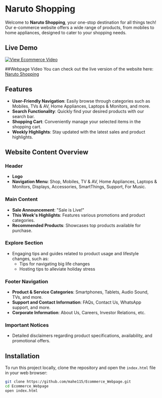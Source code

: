 # Naruto Shopping

Welcome to **Naruto Shopping**, your one-stop destination for all things tech! Our e-commerce website offers a wide range of products, from mobiles to home appliances, designed to cater to your shopping needs.

## Live Demo

[![View Ecommerce Video](https://img.youtube.com/vi/d923d9350b55/0.jpg)](https://github.com/mahe115/Ecommerce_Webpage/blob/main/Ecommerce%20Webpage%20(1).mp4?raw=true)


##Webpage Video
You can check out the live version of the website here: [Naruto Shopping](https://mahe115.github.io/Ecommerce_Webpage/)

## Features

- **User-Friendly Navigation**: Easily browse through categories such as Mobiles, TVs & AV, Home Appliances, Laptops & Monitors, and more.
- **Search Functionality**: Quickly find your desired products with our search bar.
- **Shopping Cart**: Conveniently manage your selected items in the shopping cart.
- **Weekly Highlights**: Stay updated with the latest sales and product highlights.

## Website Content Overview

### Header

- **Logo**
- **Navigation Menu**: Shop, Mobiles, TV & AV, Home Appliances, Laptops & Monitors, Displays, Accessories, SmartThings, Support, For Music.

### Main Content

- **Sale Announcement**: "Sale is Live!"
- **This Week's Highlights**: Features various promotions and product categories.
- **Recommended Products**: Showcases top products available for purchase.

### Explore Section

- Engaging tips and guides related to product usage and lifestyle changes, such as:
  - Tips for navigating big life changes
  - Hosting tips to alleviate holiday stress

### Footer Navigation

- **Product & Service Categories**: Smartphones, Tablets, Audio Sound, TVs, and more.
- **Support and Contact Information**: FAQs, Contact Us, WhatsApp support, and more.
- **Corporate Information**: About Us, Careers, Investor Relations, etc.

### Important Notices

- Detailed disclaimers regarding product specifications, availability, and promotional offers.

## Installation

To run this project locally, clone the repository and open the `index.html` file in your web browser:

```bash
git clone https://github.com/mahe115/Ecommerce_Webpage.git
cd Ecommerce_Webpage
open index.html
